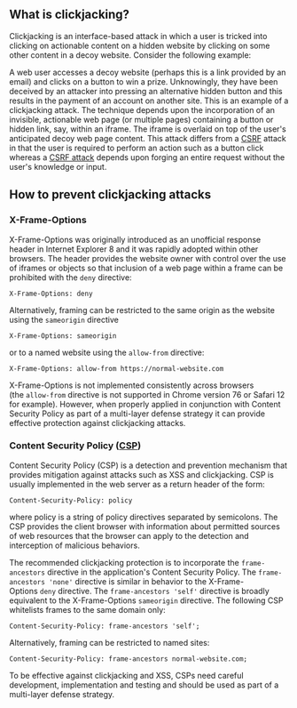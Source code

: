 ## What is clickjacking?

Clickjacking is an interface-based attack in which a user is tricked into clicking on actionable content on a hidden website by clicking on some other content in a decoy website. Consider the following example:

A web user accesses a decoy website (perhaps this is a link provided by an email) and clicks on a button to win a prize. Unknowingly, they have been deceived by an attacker into pressing an alternative hidden button and this results in the payment of an account on another site. This is an example of a clickjacking attack. The technique depends upon the incorporation of an invisible, actionable web page (or multiple pages) containing a button or hidden link, say, within an iframe. The iframe is overlaid on top of the user's anticipated decoy web page content. This attack differs from a [CSRF](https://portswigger.net/web-security/csrf) attack in that the user is required to perform an action such as a button click whereas a [CSRF attack](https://portswigger.net/web-security/csrf) depends upon forging an entire request without the user's knowledge or input.

## How to prevent clickjacking attacks

### X-Frame-Options

X-Frame-Options was originally introduced as an unofficial response header in Internet Explorer 8 and it was rapidly adopted within other browsers. The header provides the website owner with control over the use of iframes or objects so that inclusion of a web page within a frame can be prohibited with the `deny` directive:

`X-Frame-Options: deny`

Alternatively, framing can be restricted to the same origin as the website using the `sameorigin` directive

`X-Frame-Options: sameorigin`

or to a named website using the `allow-from` directive:

`X-Frame-Options: allow-from https://normal-website.com`

X-Frame-Options is not implemented consistently across browsers (the `allow-from` directive is not supported in Chrome version 76 or Safari 12 for example). However, when properly applied in conjunction with Content Security Policy as part of a multi-layer defense strategy it can provide effective protection against clickjacking attacks.

### Content Security Policy ([CSP](https://portswigger.net/web-security/cross-site-scripting/content-security-policy))

Content Security Policy (CSP) is a detection and prevention mechanism that provides mitigation against attacks such as XSS and clickjacking. CSP is usually implemented in the web server as a return header of the form:

`Content-Security-Policy: policy`

where policy is a string of policy directives separated by semicolons. The CSP provides the client browser with information about permitted sources of web resources that the browser can apply to the detection and interception of malicious behaviors.

The recommended clickjacking protection is to incorporate the `frame-ancestors` directive in the application's Content Security Policy. The `frame-ancestors 'none'` directive is similar in behavior to the X-Frame-Options `deny` directive. The `frame-ancestors 'self'` directive is broadly equivalent to the X-Frame-Options `sameorigin` directive. The following CSP whitelists frames to the same domain only:

`Content-Security-Policy: frame-ancestors 'self';`

Alternatively, framing can be restricted to named sites:

`Content-Security-Policy: frame-ancestors normal-website.com;`

To be effective against clickjacking and XSS, CSPs need careful development, implementation and testing and should be used as part of a multi-layer defense strategy.